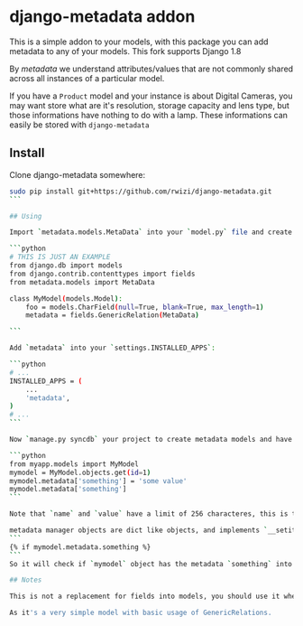 # django-metadata addon

This is a simple addon to your models, with this package you can add metadata to any of your models. This fork supports Django 1.8 

By *metadata* we understand attributes/values that are not commonly shared across all instances of a particular model.

If you have a `Product` model and your instance is about Digital Cameras, you may want store what are it's resolution, storage capacity and lens type, but those informations have nothing to do with a lamp. These informations can easily be stored with `django-metadata`


## Install

Clone django-metadata somewhere:

````bash
sudo pip install git+https://github.com/rwizi/django-metadata.git
```

## Using

Import `metadata.models.MetaData` into your `model.py` file and create a `django.contrib.contenttypes.fields.GenericRelation` field where you want to use meta data

```python
# THIS IS JUST AN EXAMPLE
from django.db import models
from django.contrib.contenttypes import fields
from metadata.models import MetaData

class MyModel(models.Model):
    foo = models.CharField(null=True, blank=True, max_length=1)
    metadata = fields.GenericRelation(MetaData)

```

Add `metadata` into your `settings.INSTALLED_APPS`:

```python
# ...
INSTALLED_APPS = (
    ...
    'metadata',
)
# ...
```

Now `manage.py syncdb` your project to create metadata models and have fun using it:

```python
from myapp.models import MyModel
mymodel = MyModel.objects.get(id=1)
mymodel.metadata['something'] = 'some value'
mymodel.metadata['something']
```

Note that `name` and `value` have a limit of 256 characteres, this is to increase performance and allow any database to index it ([PostgreSQL have limit](http://wiki.postgresql.org/wiki/FAQ#What_is_the_maximum_size_for_a_row.2C_a_table.2C_and_a_database.3F) on the size of a VARCHAR field to index it)

metadata manager objects are dict like objects, and implements `__setitem__`, `__getitem__`, `iterkeys`, `keys`, `itervalues`, `values`, `iteritems` and `items`, so you can use them at templates by doing some thing like:
```
{% if mymodel.metadata.something %}
```
So it will check if `mymodel` object has the metadata `something` into it

## Notes

This is not a replacement for fields into models, you should use it when some records have some data that other records (in the same table) have not.

As it's a very simple model with basic usage of GenericRelations.
